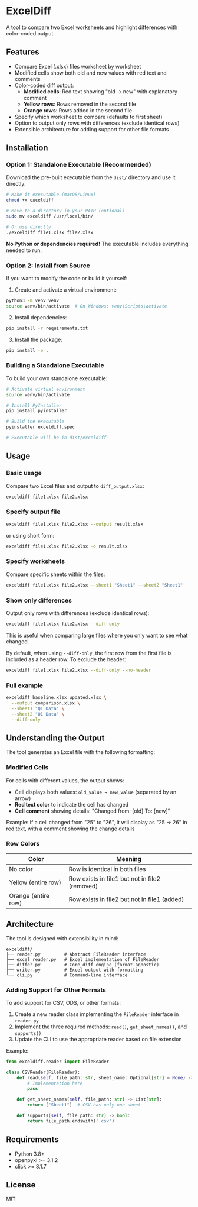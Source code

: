 # ExcelDiff

A tool to compare two Excel worksheets and highlight differences with color-coded output.

## Features

- Compare Excel (.xlsx) files worksheet by worksheet
- Modified cells show both old and new values with red text and comments
- Color-coded diff output:
  - **Modified cells**: Red text showing "old → new" with explanatory comment
  - **Yellow rows**: Rows removed in the second file
  - **Orange rows**: Rows added in the second file
- Specify which worksheet to compare (defaults to first sheet)
- Option to output only rows with differences (exclude identical rows)
- Extensible architecture for adding support for other file formats

## Installation

### Option 1: Standalone Executable (Recommended)

Download the pre-built executable from the `dist/` directory and use it directly:

```bash
# Make it executable (macOS/Linux)
chmod +x exceldiff

# Move to a directory in your PATH (optional)
sudo mv exceldiff /usr/local/bin/

# Or use directly
./exceldiff file1.xlsx file2.xlsx
```

**No Python or dependencies required!** The executable includes everything needed to run.

### Option 2: Install from Source

If you want to modify the code or build it yourself:

1. Create and activate a virtual environment:
```bash
python3 -m venv venv
source venv/bin/activate  # On Windows: venv\Scripts\activate
```

2. Install dependencies:
```bash
pip install -r requirements.txt
```

3. Install the package:
```bash
pip install -e .
```

### Building a Standalone Executable

To build your own standalone executable:

```bash
# Activate virtual environment
source venv/bin/activate

# Install PyInstaller
pip install pyinstaller

# Build the executable
pyinstaller exceldiff.spec

# Executable will be in dist/exceldiff
```

## Usage

### Basic usage

Compare two Excel files and output to `diff_output.xlsx`:

```bash
exceldiff file1.xlsx file2.xlsx
```

### Specify output file

```bash
exceldiff file1.xlsx file2.xlsx --output result.xlsx
```

or using short form:

```bash
exceldiff file1.xlsx file2.xlsx -o result.xlsx
```

### Specify worksheets

Compare specific sheets within the files:

```bash
exceldiff file1.xlsx file2.xlsx --sheet1 "Sheet1" --sheet2 "Sheet1"
```

### Show only differences

Output only rows with differences (exclude identical rows):

```bash
exceldiff file1.xlsx file2.xlsx --diff-only
```

This is useful when comparing large files where you only want to see what changed.

By default, when using `--diff-only`, the first row from the first file is included as a header row. To exclude the header:

```bash
exceldiff file1.xlsx file2.xlsx --diff-only --no-header
```

### Full example

```bash
exceldiff baseline.xlsx updated.xlsx \
  --output comparison.xlsx \
  --sheet1 "Q1 Data" \
  --sheet2 "Q1 Data" \
  --diff-only
```

## Understanding the Output

The tool generates an Excel file with the following formatting:

### Modified Cells
For cells with different values, the output shows:
- Cell displays both values: `old_value → new_value` (separated by an arrow)
- **Red text color** to indicate the cell has changed
- **Cell comment** showing details: "Changed from: [old] To: [new]"

Example: If a cell changed from "25" to "26", it will display as "25 → 26" in red text, with a comment showing the change details

### Row Colors

| Color | Meaning |
|-------|---------|
| No color | Row is identical in both files |
| Yellow (entire row) | Row exists in file1 but not in file2 (removed) |
| Orange (entire row) | Row exists in file2 but not in file1 (added) |

## Architecture

The tool is designed with extensibility in mind:

```
exceldiff/
├── reader.py         # Abstract FileReader interface
├── excel_reader.py   # Excel implementation of FileReader
├── differ.py         # Core diff engine (format-agnostic)
├── writer.py         # Excel output with formatting
└── cli.py            # Command-line interface
```

### Adding Support for Other Formats

To add support for CSV, ODS, or other formats:

1. Create a new reader class implementing the `FileReader` interface in `reader.py`
2. Implement the three required methods: `read()`, `get_sheet_names()`, and `supports()`
3. Update the CLI to use the appropriate reader based on file extension

Example:

```python
from exceldiff.reader import FileReader

class CSVReader(FileReader):
    def read(self, file_path: str, sheet_name: Optional[str] = None) -> List[List[Any]]:
        # Implementation here
        pass

    def get_sheet_names(self, file_path: str) -> List[str]:
        return ["Sheet1"]  # CSV has only one sheet

    def supports(self, file_path: str) -> bool:
        return file_path.endswith('.csv')
```

## Requirements

- Python 3.8+
- openpyxl >= 3.1.2
- click >= 8.1.7

## License

MIT
